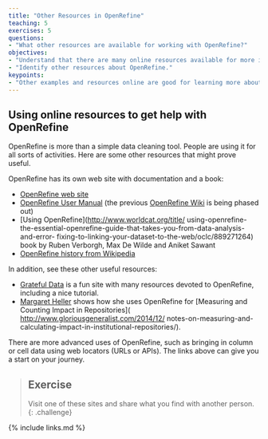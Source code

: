 ```yaml
---
title: "Other Resources in OpenRefine"
teaching: 5
exercises: 5
questions:
- "What other resources are available for working with OpenRefine?"
objectives:
- "Understand that there are many online resources available for more information on OpenRefine."
- "Identify other resources about OpenRefine."
keypoints:
- "Other examples and resources online are good for learning more about OpenRefine."
---
```


## Using online resources to get help with OpenRefine

OpenRefine is more than a simple data cleaning tool. People are using it for
all sorts of activities. Here are some other resources that might prove useful.

OpenRefine has its own web site with documentation and a book:

* [OpenRefine web site](https://openrefine.org/)
* [OpenRefine User Manual](https://docs.openrefine.org/) (the previous
  [OpenRefine Wiki]( https://github.com/OpenRefine/OpenRefine/wiki) is being phased out)
* [Using OpenRefine](http://www.worldcat.org/title/
using-openrefine-the-essential-openrefine-guide-that-takes-you-from-data-analysis-and-error-
fixing-to-linking-your-dataset-to-the-web/oclc/889271264)
  book by Ruben Verborgh, Max De Wilde and Aniket Sawant
* [OpenRefine history from Wikipedia](https://en.wikipedia.org/wiki/OpenRefine)

In addition, see these other useful resources:

* [Grateful Data](https://github.com/scottythered/gratefuldata/wiki) is a fun
  site with many resources devoted to OpenRefine, including a nice tutorial.
* [Margaret Heller](http://www.gloriousgeneralist.com/) shows how she uses
  OpenRefine for [Measuring and Counting Impact in Repositories](
      http://www.gloriousgeneralist.com/2014/12/
notes-on-measuring-and-calculating-impact-in-institutional-repositories/).

There are more advanced uses of OpenRefine, such as bringing in column or cell
data using web locators (URLs or APIs). The links above can give you a start on
your journey.

> ## Exercise
>
> Visit one of these sites and share what you find with another person.
{: .challenge}

{% include links.md %}
